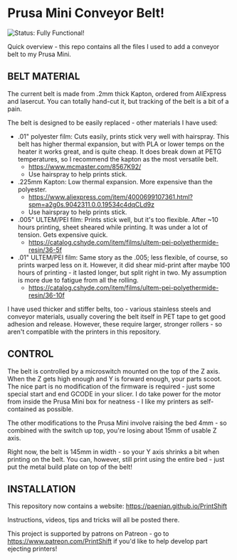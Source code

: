 # Prusa Mini Conveyor Belt!

![Status: Fully Functional!](https://flat.badgen.net/badge/STATUS/Full%20Functional/green)

Quick overview - this repo contains all the files I used to add a conveyor belt to my Prusa Mini.

## BELT MATERIAL
The current belt is made from .2mm thick Kapton, ordered from AliExpress and lasercut.  You can totally hand-cut it, but tracking of the belt is a bit of a pain.

The belt is designed to be easily replaced - other materials I have used:
 * .01" polyester film: Cuts easily, prints stick very well with hairspray.  This belt has higher thermal expansion, but with PLA or lower temps on the heater it works great, and is quite cheap.  It does break down at PETG temperatures, so I recommend the kapton as the most versatile belt.
   * https://www.mcmaster.com/8567K92/
   * Use hairspray to help prints stick.
 * .225mm Kapton: Low thermal expansion.  More expensive than the polyester.
   * https://www.aliexpress.com/item/4000699107361.html?spm=a2g0s.9042311.0.0.19534c4dqCLd9z
   * Use hairspray to help prints stick.
 * .005" ULTEM/PEI film: Prints stick well, but it's too flexible.  After ~10 hours printing, sheet sheared while printing.  It was under a lot of tension.  Gets expensive quick.
   * https://catalog.cshyde.com/item/films/ultem-pei-polyethermide-resin/36-5f
 * .01" ULTEM/PEI film: Same story as the .005; less flexible, of course, so prints warped less on it.  However, it did shear mid-print after maybe 100 hours of printing - it lasted longer, but split right in two.  My assumption is more due to fatigue from all the rolling.
   * https://catalog.cshyde.com/item/films/ultem-pei-polyethermide-resin/36-10f

 I have used thicker and stiffer belts, too - various stainless steels and conveyor materials, usually covering the belt itself in PET tape to get good adhesion and release.  However, these require larger, stronger rollers - so aren't compatible with the printers in this repository.


## CONTROL
The belt is controlled by a microswitch mounted on the top of the Z axis.  When the Z gets high enough and Y is forward enough, your parts scoot.  The nice part is no modification of the firmware is required - just some special start and end GCODE in your slicer.  I do take power for the motor from inside the Prusa Mini box for neatness - I like my printers as self-contained as possible.

The other modifications to the Prusa Mini involve raising the bed 4mm - so combined with the switch up top, you're losing about 15mm of usable Z axis.

Right now, the belt is 145mm in width - so your Y axis shrinks a bit when printing on the belt.  You can, however, still print using the entire bed - just put the metal build plate on top of the belt!


## INSTALLATION
This repository now contains a website: https://paenian.github.io/PrintShift

Instructions, videos, tips and tricks will all be posted there.

This project is supported by patrons on Patreon - go to https://www.patreon.com/PrintShift if you'd like to help develop part ejecting printers!
